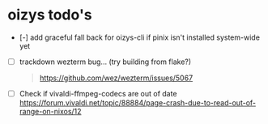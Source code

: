 # oizys todo's

- [-] add graceful fall back for oizys-cli if pinix isn't installed system-wide yet
- [ ] trackdown wezterm bug... (try building from flake?)
  > https://github.com/wez/wezterm/issues/5067

- [ ] Check if vivaldi-ffmpeg-codecs are out of date
      https://forum.vivaldi.net/topic/88884/page-crash-due-to-read-out-of-range-on-nixos/12

<!-- generated with <3 by daylinmorgan/todo -->
